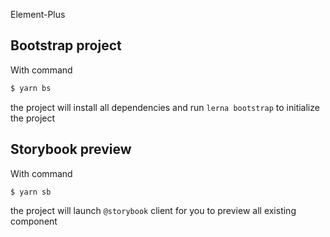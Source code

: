 Element-Plus

## Bootstrap project
With command
```bash
$ yarn bs
```
the project will install all dependencies and run `lerna bootstrap` to initialize the project

## Storybook preview
With command
```bash
$ yarn sb
```
the project will launch `@storybook` client for you to preview all existing component
